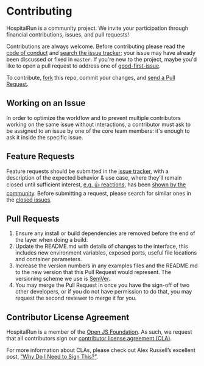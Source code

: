 # Contributing

HospitalRun is a community project. We invite your participation through
financial contributions, issues, and pull requests!

Contributions are always welcome. Before contributing please read the [code of conduct](https://github.com/HospitalRun/hospitalrun/blob/master/.github/CODE_OF_CONDUCT.md) and
[search the issue tracker](https://github.com/HospitalRun/hospitalrun-frontend/issues); your issue
may have already been discussed or fixed in `master`. If you're new to the project,
maybe you'd like to open a pull request to address one of [good-first-issue](https://github.com/HospitalRun/hospitalrun-frontend/issues?q=is%3Aissue+is%3Aopen+label%3A%22good+first+issue%22).

To contribute,
[fork](https://help.github.com/articles/fork-a-repo/) this repo, commit your changes, and [send a Pull Request](https://help.github.com/articles/using-pull-requests/).

## Working on an Issue
In order to optimize the workflow and to prevent multiple contributors working on the same issue without interactions, a contributor must ask to be assigned to an issue by one of the core team members: it's enough to ask it inside the specific issue.

## Feature Requests

Feature requests should be submitted in the
[issue tracker](https://github.com/HospitalRun/hospitalrun-frontend/issues), with a description of
the expected behavior & use case, where they’ll remain closed until sufficient interest,
[e.g. :+1: reactions](https://help.github.com/articles/about-discussions-in-issues-and-pull-requests/),
has been [shown by the community](https://github.com/HospitalRun/hospitalrun-frontend/issues?q=label%3A%22votes+needed%22+sort%3Areactions-%2B1-desc).
Before submitting a request, please search for similar ones in the
[closed issues](https://github.com/HospitalRun/hospitalrun-frontend/issues?q=is%3Aissue+is%3Aclosed+label%3Aenhancement).

## Pull Requests

1. Ensure any install or build dependencies are removed before the end of the layer when doing a
   build.
2. Update the README.md with details of changes to the interface, this includes new environment
   variables, exposed ports, useful file locations and container parameters.
3. Increase the version numbers in any examples files and the README.md to the new version that this
   Pull Request would represent. The versioning scheme we use is [SemVer](http://semver.org/).
4. You may merge the Pull Request in once you have the sign-off of two other developers, or if you
   do not have permission to do that, you may request the second reviewer to merge it for you.

## Contributor License Agreement

HospitalRun is a member of the [Open JS Foundation](https://openjsf.org/).
As such, we request that all contributors sign our
[contributor license agreement (CLA)](https://openjsf.org/about/the-openjs-foundation-cla/).

For more information about CLAs, please check out Alex Russell’s excellent post,
[“Why Do I Need to Sign This?”](https://infrequently.org/2008/06/why-do-i-need-to-sign-this/).
